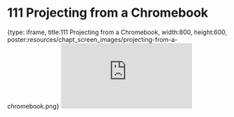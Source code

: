 # 111 Projecting from a Chromebook
 
{type: iframe, title:111 Projecting from a Chromebook, width:800, height:600, poster:resources/chapt_screen_images/projecting-from-a-chromebook.png}
![](https://datatrail-jhu.github.io/DataTrail/no_toc/projecting-from-a-chromebook.html)
 

 
